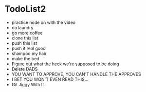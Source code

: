 # TodoList2
* practice node on with the video
* do laundry
* go more coffee
* clone this list
* push this list
* push it real good
* shampoo my hair
* make the bed
* Figure out what the heck we're supposed to be doing
* Delete DADS
* YOU WANT TO APPROVE, YOU CAN'T HANDLE THE APPROVES
* I BET YOU WON'T EVEN READ THIS...
* Git Jiggy With It
